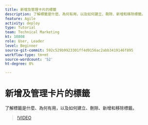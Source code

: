 ```yaml
---
title: 新增及管理卡片的標籤
description: 了解標籤是什麼、為何有用，以及如何建立、刪除、新增和移除標籤。
feature: Agile
activity: deploy
type: Tutorial
team: Technical Marketing
kt: 10808
role: User, Leader
level: Beginner
source-git-commit: 592c529b9923301ff4d9156ac2abb3419146f895
workflow-type: tm+mt
source-wordcount: '52'
ht-degree: 0%

---
```


# 新增及管理卡片的標籤

了解標籤是什麼、為何有用，以及如何建立、刪除、新增和移除標籤。

>[!VIDEO](https://video.tv.adobe.com/v/346807)
